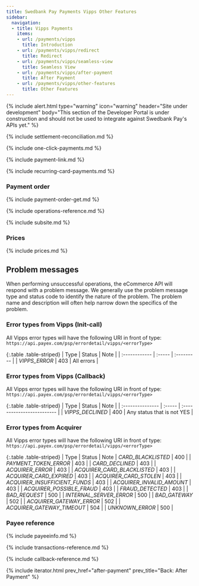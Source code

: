 ```yaml
---
title: Swedbank Pay Payments Vipps Other Features
sidebar:
  navigation:
  - title: Vipps Payments
    items:
    - url: /payments/vipps
      title: Introduction
    - url: /payments/vipps/redirect
      title: Redirect
    - url: /payments/vipps/seamless-view
      title: Seamless View
    - url: /payments/vipps/after-payment
      title: After Payment
    - url: /payments/vipps/other-features
      title: Other Features
---
```


{% include alert.html type="warning"
                      icon="warning"
                      header="Site under development"
                      body="This section of the Developer Portal is under construction and
                      should not be used to integrate against Swedbank Pay's
                      APIs yet." %}

{% include settlement-reconciliation.md %}

{% include one-click-payments.md %}

{% include payment-link.md %}

{% include recurring-card-payments.md %}

### Payment order

{% include payment-order-get.md %}

{% include operations-reference.md %}

{% include subsite.md %}

### Prices

{% include prices.md %}

## Problem messages

When performing unsuccessful operations, the eCommerce API will respond with a
problem message.
We generally use the problem message type and status code to identify the
nature of the problem.
The problem name and description will often help narrow down the specifics of
the problem.

### Error types from Vipps (Init-call)

All Vipps error types will have the following URI in front of type:
`https://api.payex.com/psp/errordetail/vipps/<errorType>`

{:.table .table-striped}
| Type          | Status | Note       |
| :------------ | :----- | :--------- |
| *VIPPS_ERROR* | 403    | All errors |

### Error types from Vipps (Callback)

All Vipps error types will have the following URI in front of type:
`https://api.payex.com/psp/errordetail/vipps/<errorType>`

{:.table .table-striped}
| Type             | Status | Note                       |
| :--------------- | :----- | :------------------------- |
| *VIPPS_DECLINED* | 400    | Any status that is not YES |

### Error types from Acquirer

All Vipps error types will have the following URI in front of type:
`https://api.payex.com/psp/errordetail/vipps/<errorType>`

{:.table .table-striped}
| Type | Status | Note
| *CARD_BLACKLISTED* | 400 |
| *PAYMENT_TOKEN_ERROR* | 403 |
| *CARD_DECLINED* | 403 |
| *ACQUIRER_ERROR* | 403 |
| *ACQUIRER_CARD_BLACKLISTED* | 403 |
| *ACQUIRER_CARD_EXPIRED* | 403 |
| *ACQUIRER_CARD_STOLEN* | 403 |
| *ACQUIRER_INSUFFICIENT_FUNDS* | 403 |
| *ACQUIRER_INVALID_AMOUNT* | 403 |
| *ACQUIRER_POSSIBLE_FRAUD* | 403 |
| *FRAUD_DETECTED* | 403 |
| *BAD_REQUEST* | 500 |
| *INTERNAL_SERVER_ERROR* | 500 |
| *BAD_GATEWAY* | 502 |
| *ACQUIRER_GATEWAY_ERROR* | 502 |
| *ACQUIRER_GATEWAY_TIMEOUT* | 504 |
| *UNKNOWN_ERROR* | 500 |

### Payee reference

{% include payeeinfo.md %}

{% include transactions-reference.md %}

{% include callback-reference.md %}

{% include iterator.html
        prev_href="after-payment"
        prev_title="Back: After Payment" %}

[technical-reference-problems]: #problem-messages
[payment-order]: #payment-order
